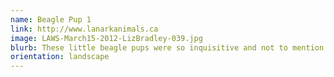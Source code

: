 ```yaml
---
name: Beagle Pup 1
link: http://www.lanarkanimals.ca
image: LAWS-March15-2012-LizBradley-039.jpg
blurb: These little beagle pups were so inquisitive and not to mention adorable!
orientation: landscape
---
```

